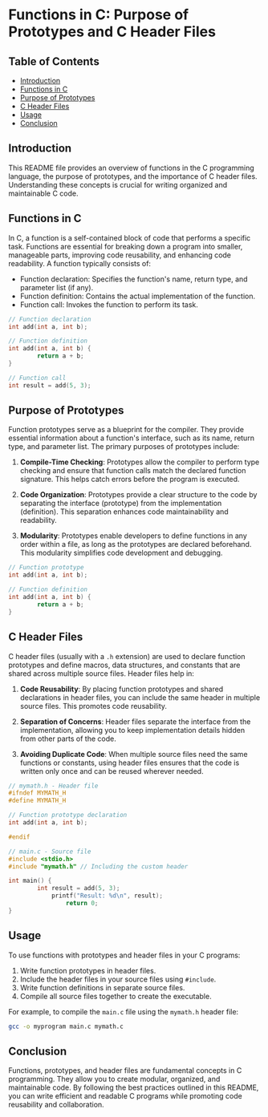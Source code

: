 # Functions in C: Purpose of Prototypes and C Header Files

## Table of Contents
- [Introduction](#introduction)
- [Functions in C](#functions-in-c)
- [Purpose of Prototypes](#purpose-of-prototypes)
- [C Header Files](#c-header-files)
- [Usage](#usage)
- [Conclusion](#conclusion)

## Introduction

This README file provides an overview of functions in the C programming language, the purpose of prototypes, and the importance of C header files. Understanding these concepts is crucial for writing organized and maintainable C code.

## Functions in C

In C, a function is a self-contained block of code that performs a specific task. Functions are essential for breaking down a program into smaller, manageable parts, improving code reusability, and enhancing code readability. A function typically consists of:

- Function declaration: Specifies the function's name, return type, and parameter list (if any).
- Function definition: Contains the actual implementation of the function.
- Function call: Invokes the function to perform its task.

```c
// Function declaration
int add(int a, int b);

// Function definition
int add(int a, int b) {
	    return a + b;
}

// Function call
int result = add(5, 3);
```

## Purpose of Prototypes

Function prototypes serve as a blueprint for the compiler. They provide essential information about a function's interface, such as its name, return type, and parameter list. The primary purposes of prototypes include:

1. **Compile-Time Checking**: Prototypes allow the compiler to perform type checking and ensure that function calls match the declared function signature. This helps catch errors before the program is executed.

2. **Code Organization**: Prototypes provide a clear structure to the code by separating the interface (prototype) from the implementation (definition). This separation enhances code maintainability and readability.

3. **Modularity**: Prototypes enable developers to define functions in any order within a file, as long as the prototypes are declared beforehand. This modularity simplifies code development and debugging.

```c
// Function prototype
int add(int a, int b);

// Function definition
int add(int a, int b) {
	    return a + b;
}
```

## C Header Files

C header files (usually with a `.h` extension) are used to declare function prototypes and define macros, data structures, and constants that are shared across multiple source files. Header files help in:

1. **Code Reusability**: By placing function prototypes and shared declarations in header files, you can include the same header in multiple source files. This promotes code reusability.

2. **Separation of Concerns**: Header files separate the interface from the implementation, allowing you to keep implementation details hidden from other parts of the code.

3. **Avoiding Duplicate Code**: When multiple source files need the same functions or constants, using header files ensures that the code is written only once and can be reused wherever needed.

```c
// mymath.h - Header file
#ifndef MYMATH_H
#define MYMATH_H

// Function prototype declaration
int add(int a, int b);

#endif
```

```c
// main.c - Source file
#include <stdio.h>
#include "mymath.h" // Including the custom header

int main() {
	    int result = add(5, 3);
		    printf("Result: %d\n", result);
			    return 0;
}
```

## Usage

To use functions with prototypes and header files in your C programs:

1. Write function prototypes in header files.
2. Include the header files in your source files using `#include`.
3. Write function definitions in separate source files.
4. Compile all source files together to create the executable.

For example, to compile the `main.c` file using the `mymath.h` header file:

```bash
gcc -o myprogram main.c mymath.c
```

## Conclusion

Functions, prototypes, and header files are fundamental concepts in C programming. They allow you to create modular, organized, and maintainable code. By following the best practices outlined in this README, you can write efficient and readable C programs while promoting code reusability and collaboration.
